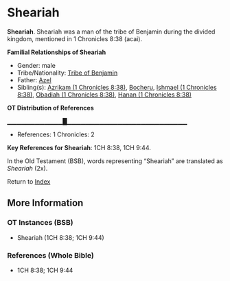 # Sheariah
**Sheariah**. 
Sheariah was a man of the tribe of Benjamin during the divided kingdom, mentioned in 1 Chronicles 8:38 (acai). 




**Familial Relationships of Sheariah**


* Gender: male
* Tribe/Nationality: [Tribe of Benjamin](../../../groups/md/acai/Benjamin.md)
* Father: [Azel](Azel.md)
* Sibling(s): [Azrikam (1 Chronicles 8:38)](Azrikam.2.md), [Bocheru](Bocheru.md), [Ishmael (1 Chronicles 8:38)](Ishmael.3.md), [Obadiah (1 Chronicles 8:38)](Obadiah.4.md), [Hanan (1 Chronicles 8:38)](Hanan.2.md)


**OT Distribution of References**

▁▁▁▁▁▁▁▁▁▁▁▁█▁▁▁▁▁▁▁▁▁▁▁▁▁▁▁▁▁▁▁▁▁▁▁▁▁▁
* References: 1 Chronicles: 2



**Key References for Sheariah**: 
1CH 8:38, 1CH 9:44. 


In the Old Testament (BSB), words representing “Sheariah” are translated as 
*Sheariah* (2x). 




Return to [Index](00-Index.md)

## More Information

### OT Instances (BSB)

* Sheariah (1CH 8:38; 1CH 9:44)



### References (Whole Bible)

* 1CH 8:38; 1CH 9:44



